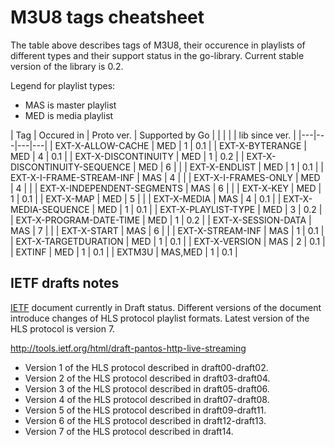 <!--*- mode:markdown;mode:orgtbl -*-->
M3U8 tags cheatsheet
====================

The table above describes tags of M3U8, their occurence in playlists of different types and their support status
in the go-library. Current stable version of the library is 0.2.

Legend for playlist types:

* MAS is master playlist
* MED is media playlist

<!--- Note: markdown table below prepared in Emacs Orgmode and automatically converted to Github Markdown format -->

<!--- BEGIN RECEIVE ORGTBL specs -->
| Tag | Occured in | Proto ver. | Supported by Go |
|  |  |  | lib since ver. |
|---|---|---|---|
| EXT-X-ALLOW-CACHE | MED | 1 | 0.1 |
| EXT-X-BYTERANGE | MED | 4 | 0.1 |
| EXT-X-DISCONTINUITY | MED | 1 | 0.2 |
| EXT-X-DISCONTINUITY-SEQUENCE | MED | 6 |  |
| EXT-X-ENDLIST | MED | 1 | 0.1 |
| EXT-X-I-FRAME-STREAM-INF | MAS | 4 |  |
| EXT-X-I-FRAMES-ONLY | MED | 4 |  |
| EXT-X-INDEPENDENT-SEGMENTS | MAS | 6 |  |
| EXT-X-KEY | MED | 1 | 0.1 |
| EXT-X-MAP | MED | 5 |  |
| EXT-X-MEDIA | MAS | 4 | 0.1 |
| EXT-X-MEDIA-SEQUENCE | MED | 1 | 0.1 |
| EXT-X-PLAYLIST-TYPE | MED | 3 | 0.2 |
| EXT-X-PROGRAM-DATE-TIME | MED | 1 | 0.2 |
| EXT-X-SESSION-DATA | MAS | 7 |  |
| EXT-X-START | MAS | 6 |  |
| EXT-X-STREAM-INF | MAS | 1 | 0.1 |
| EXT-X-TARGETDURATION | MED | 1 | 0.1 |
| EXT-X-VERSION | MAS | 2 | 0.1 |
| EXTINF | MED | 1 | 0.1 |
| EXTM3U | MAS,MED | 1 | 0.1 |
<!--- END RECEIVE ORGTBL specs -->

<!---
#+ORGTBL: SEND specs orgtbl-to-gfm
| Tag                          | Occured in | Proto ver. | Supported by Go |
|                              |            |            | lib since ver.  |
|------------------------------+------------+------------+-----------------|
|                              |            | <l>        | <l>             |
| EXT-X-ALLOW-CACHE            | MED        | 1          | 0.1             |
| EXT-X-BYTERANGE              | MED        | 4          | 0.1             |
| EXT-X-DISCONTINUITY          | MED        | 1          | 0.2             |
| EXT-X-DISCONTINUITY-SEQUENCE | MED        | 6          |                 |
| EXT-X-ENDLIST                | MED        | 1          | 0.1             |
| EXT-X-I-FRAME-STREAM-INF     | MAS        | 4          | 0.3-dev         |
| EXT-X-I-FRAMES-ONLY          | MED        | 4          | 0.3-dev         |
| EXT-X-INDEPENDENT-SEGMENTS   | MAS        | 6          |                 |
| EXT-X-KEY                    | MED        | 1          | 0.1             |
| EXT-X-MAP                    | MED        | 5          |                 |
| EXT-X-MEDIA                  | MAS        | 4          | 0.1             |
| EXT-X-MEDIA-SEQUENCE         | MED        | 1          | 0.1             |
| EXT-X-PLAYLIST-TYPE          | MED        | 3          | 0.2             |
| EXT-X-PROGRAM-DATE-TIME      | MED        | 1          | 0.2             |
| EXT-X-SESSION-DATA           | MAS        | 7          |                 |
| EXT-X-START                  | MAS        | 6          |                 |
| EXT-X-STREAM-INF             | MAS        | 1          | 0.1             |
| EXT-X-TARGETDURATION         | MED        | 1          | 0.1             |
| EXT-X-VERSION                | MAS        | 2          | 0.1             |
| EXTINF                       | MED        | 1          | 0.1             |
| EXTM3U                       | MAS,MED    | 1          | 0.1             |
-->


IETF drafts notes
-----------------

[IETF](http://ietf.org) document currently in Draft status. Different versions of the document introduce changes of HLS protocol playlist formats. Latest version of the HLS protocol is version 7.

http://tools.ietf.org/html/draft-pantos-http-live-streaming

* Version 1 of the HLS protocol described in draft00-draft02.
* Version 2 of the HLS protocol described in draft03-draft04.
* Version 3 of the HLS protocol described in draft05-draft06.
* Version 4 of the HLS protocol described in draft07-draft08.
* Version 5 of the HLS protocol described in draft09-draft11.
* Version 6 of the HLS protocol described in draft12-draft13.
* Version 7 of the HLS protocol described in draft14.

